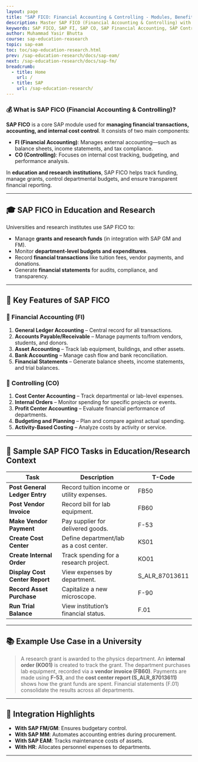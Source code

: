 ```yaml
---
layout: page
title: "SAP FICO: Financial Accounting & Controlling - Modules, Benefits & Training"
description: Master SAP FICO (Financial Accounting & Controlling) with this complete guide. Learn key modules, benefits, career paths, and how SAP FICO streamlines finance processes.
keywords: SAP FICO, SAP FI, SAP CO, SAP Financial Accounting, SAP Controlling, SAP FICO modules, SAP FICO training, SAP FICO certification, SAP finance software, ERP finance module, SAP GL accounting, SAP AR AP, SAP cost center accounting, SAP FICO jobs, SAP S/4HANA Finance  
author: Muhammad Yasir Bhutta
course: sap-education-reasearch
topic: sap-eam
toc: toc/sap-education-research.html
prev: /sap-education-research/docs/sap-eam/
next: /sap-education-research/docs/sap-fm/
breadcrumb:
  - title: Home
    url: /
  - title: SAP
    url: /sap-education-research/
---    
```


### 💰 What is **SAP FICO (Financial Accounting & Controlling)?**

**SAP FICO** is a core SAP module used for **managing financial transactions, accounting, and internal cost control**. It consists of two main components:

* **FI (Financial Accounting)**: Manages external accounting—such as balance sheets, income statements, and tax compliance.
* **CO (Controlling)**: Focuses on internal cost tracking, budgeting, and performance analysis.

In **education and research institutions**, SAP FICO helps track funding, manage grants, control departmental budgets, and ensure transparent financial reporting.

---

## 🎓 SAP FICO in Education and Research

Universities and research institutes use SAP FICO to:

* Manage **grants and research funds** (in integration with SAP GM and FM).
* Monitor **department-level budgets and expenditures**.
* Record **financial transactions** like tuition fees, vendor payments, and donations.
* Generate **financial statements** for audits, compliance, and transparency.

---

## 🔑 Key Features of SAP FICO

### 📗 Financial Accounting (FI)

1. **General Ledger Accounting** – Central record for all transactions.
2. **Accounts Payable/Receivable** – Manage payments to/from vendors, students, and donors.
3. **Asset Accounting** – Track lab equipment, buildings, and other assets.
4. **Bank Accounting** – Manage cash flow and bank reconciliation.
5. **Financial Statements** – Generate balance sheets, income statements, and trial balances.

### 📘 Controlling (CO)

1. **Cost Center Accounting** – Track departmental or lab-level expenses.
2. **Internal Orders** – Monitor spending for specific projects or events.
3. **Profit Center Accounting** – Evaluate financial performance of departments.
4. **Budgeting and Planning** – Plan and compare against actual spending.
5. **Activity-Based Costing** – Analyze costs by activity or service.

---

## 🧪 Sample SAP FICO Tasks in Education/Research Context

| Task                           | Description                                | T-Code           |
| ------------------------------ | ------------------------------------------ | ---------------- |
| **Post General Ledger Entry**  | Record tuition income or utility expenses. | FB50             |
| **Post Vendor Invoice**        | Record bill for lab equipment.             | FB60             |
| **Make Vendor Payment**        | Pay supplier for delivered goods.          | F-53             |
| **Create Cost Center**         | Define department/lab as a cost center.    | KS01             |
| **Create Internal Order**      | Track spending for a research project.     | KO01             |
| **Display Cost Center Report** | View expenses by department.               | S\_ALR\_87013611 |
| **Record Asset Purchase**      | Capitalize a new microscope.               | F-90             |
| **Run Trial Balance**          | View institution’s financial status.       | F.01             |

---

## 📚 Example Use Case in a University

> A research grant is awarded to the physics department. An **internal order (KO01)** is created to track the grant.
> The department purchases lab equipment, recorded via a **vendor invoice (FB60)**.
> Payments are made using **F-53**, and the **cost center report (S\_ALR\_87013611)** shows how the grant funds are spent.
> Financial statements (F.01) consolidate the results across all departments.

---

## 🔄 Integration Highlights

* **With SAP FM/GM**: Ensures budgetary control.
* **With SAP MM**: Automates accounting entries during procurement.
* **With SAP EAM**: Tracks maintenance costs of assets.
* **With HR**: Allocates personnel expenses to departments.

---

